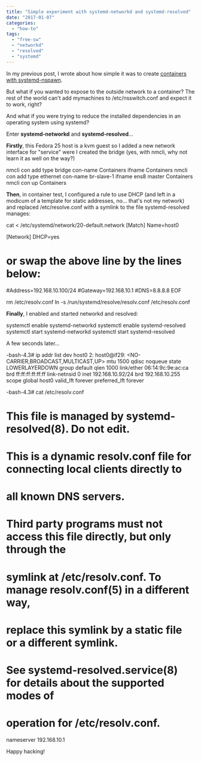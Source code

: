 ```yaml
---
title: "Simple experiment with systemd-networkd and systemd-resolved"
date: "2017-01-07"
categories: 
  - "how-to"
tags: 
  - "free-sw"
  - "networkd"
  - "resolved"
  - "systemd"
---
```


In my previous post, I wrote about how simple it was to create [containers with systemd-nspawn](https://blog.1407.org/2017/01/07/systemd-nspawn-experiment/).

But what if you wanted to expose to the outside network to a container? The rest of the world can't add mymachines to /etc/nsswitch.conf and expect it to work, right?

And what if you were trying to reduce the installed dependencies in an operating system using systemd?

Enter **systemd-networkd** and **systemd-resolved**...

**Firstly**, this Fedora 25 host is a kvm guest so I added a new network interface for "service" were I created the bridge (yes, with nmcli, why not learn it as well on the way?)

nmcli con add type bridge con-name Containers ifname Containers
nmcli con add type ethernet con-name br-slave-1 ifname ens8 master Containers
nmcli con up Containers

**Then**, in container test, I configured a rule to use DHCP (and left in a modicum of a template for static addresses, no... that's not my network) and replaced /etc/resolve.conf with a symlink to the file systemd-resolved manages:

cat <<EOF > /etc/systemd/network/20-default.network
\[Match\]
Name=host0

\[Network\]
DHCP=yes
# or swap the above line by the lines below:
#Address=192.168.10.100/24
#Gateway=192.168.10.1
#DNS=8.8.8.8
EOF

rm /etc/resolv.conf
ln -s /run/systemd/resolve/resolv.conf /etc/resolv.conf

**Finally**, I enabled and started networkd and resolved:

systemctl enable systemd-networkd
systemctl enable systemd-resolved
systemctl start systemd-networkd
systemctl start systemd-resolved

A few seconds later...

\-bash-4.3# ip addr list dev host0
2: host0@if29: <NO-CARRIER,BROADCAST,MULTICAST,UP> mtu 1500 qdisc noqueue state LOWERLAYERDOWN group default qlen 1000
 link/ether 06:14:9c:9e:ac:ca brd ff:ff:ff:ff:ff:ff link-netnsid 0
 inet 192.168.10.92/24 brd 192.168.10.255 scope global host0
 valid\_lft forever preferred\_lft forever

-bash-4.3# cat /etc/resolv.conf 
# This file is managed by systemd-resolved(8). Do not edit.
#
# This is a dynamic resolv.conf file for connecting local clients directly to
# all known DNS servers.
#
# Third party programs must not access this file directly, but only through the
# symlink at /etc/resolv.conf. To manage resolv.conf(5) in a different way,
# replace this symlink by a static file or a different symlink.
#
# See systemd-resolved.service(8) for details about the supported modes of
# operation for /etc/resolv.conf.

nameserver 192.168.10.1

Happy hacking!

